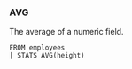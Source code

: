 <!--
This is generated by ESQL's AbstractFunctionTestCase. Do no edit it. See ../README.md for how to regenerate it.
-->

### AVG
The average of a numeric field.

```
FROM employees
| STATS AVG(height)
```
